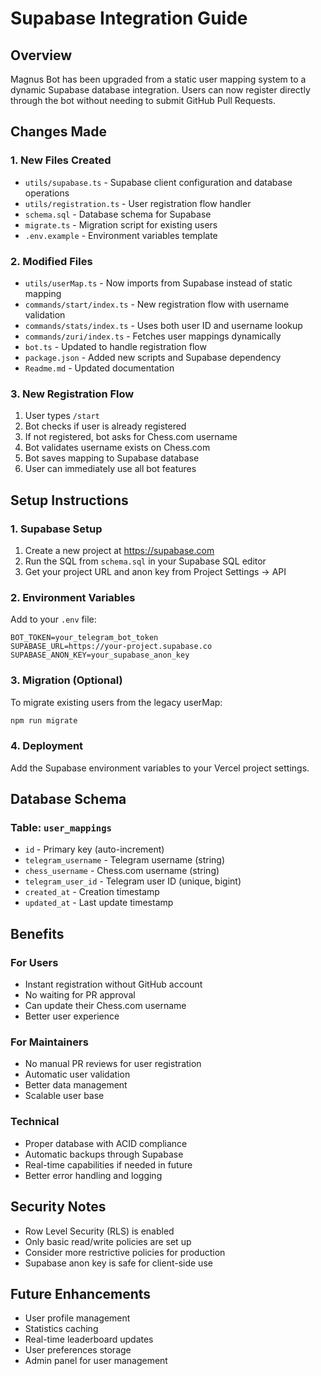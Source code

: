 # Supabase Integration Guide

## Overview
Magnus Bot has been upgraded from a static user mapping system to a dynamic Supabase database integration. Users can now register directly through the bot without needing to submit GitHub Pull Requests.

## Changes Made

### 1. New Files Created
- `utils/supabase.ts` - Supabase client configuration and database operations
- `utils/registration.ts` - User registration flow handler
- `schema.sql` - Database schema for Supabase
- `migrate.ts` - Migration script for existing users
- `.env.example` - Environment variables template

### 2. Modified Files
- `utils/userMap.ts` - Now imports from Supabase instead of static mapping
- `commands/start/index.ts` - New registration flow with username validation
- `commands/stats/index.ts` - Uses both user ID and username lookup
- `commands/zuri/index.ts` - Fetches user mappings dynamically
- `bot.ts` - Updated to handle registration flow
- `package.json` - Added new scripts and Supabase dependency
- `Readme.md` - Updated documentation

### 3. New Registration Flow
1. User types `/start`
2. Bot checks if user is already registered
3. If not registered, bot asks for Chess.com username
4. Bot validates username exists on Chess.com
5. Bot saves mapping to Supabase database
6. User can immediately use all bot features

## Setup Instructions

### 1. Supabase Setup
1. Create a new project at https://supabase.com
2. Run the SQL from `schema.sql` in your Supabase SQL editor
3. Get your project URL and anon key from Project Settings → API

### 2. Environment Variables
Add to your `.env` file:
```env
BOT_TOKEN=your_telegram_bot_token
SUPABASE_URL=https://your-project.supabase.co
SUPABASE_ANON_KEY=your_supabase_anon_key
```

### 3. Migration (Optional)
To migrate existing users from the legacy userMap:
```bash
npm run migrate
```

### 4. Deployment
Add the Supabase environment variables to your Vercel project settings.

## Database Schema

### Table: `user_mappings`
- `id` - Primary key (auto-increment)
- `telegram_username` - Telegram username (string)
- `chess_username` - Chess.com username (string)
- `telegram_user_id` - Telegram user ID (unique, bigint)
- `created_at` - Creation timestamp
- `updated_at` - Last update timestamp

## Benefits

### For Users
- Instant registration without GitHub account
- No waiting for PR approval
- Can update their Chess.com username
- Better user experience

### For Maintainers
- No manual PR reviews for user registration
- Automatic user validation
- Better data management
- Scalable user base

### Technical
- Proper database with ACID compliance
- Automatic backups through Supabase
- Real-time capabilities if needed in future
- Better error handling and logging

## Security Notes
- Row Level Security (RLS) is enabled
- Only basic read/write policies are set up
- Consider more restrictive policies for production
- Supabase anon key is safe for client-side use

## Future Enhancements
- User profile management
- Statistics caching
- Real-time leaderboard updates
- User preferences storage
- Admin panel for user management
